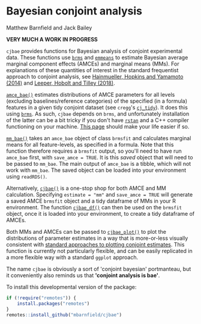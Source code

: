Bayesian conjoint analysis
================
Matthew Barnfield and Jack Bailey

**VERY MUCH A WORK IN PROGRESS**

`cjbae` provides functions for Bayesian analysis of conjoint experimental data. These functions use [`brms`](https://github.com/paul-buerkner/brms) and [`emmeans`](https://github.com/rvlenth/emmeans) to estimate Bayesian average marginal component effects (AMCEs) and marginal means (MMs). For explanations of these quantities of interest in the standard frequentist approach to conjoint analysis, see [Hainmueller, Hopkins and Yamamoto (2014)](https://www.cambridge.org/core/journals/political-analysis/article/causal-inference-in-conjoint-analysis-understanding-multidimensional-choices-via-stated-preference-experiments/414DA03BAA2ACE060FFE005F53EFF8C8) and [Leeper, Hobolt and Tilley (2018)](https://s3.us-east-2.amazonaws.com/tjl-sharing/assets/MeasuringSubgroupPreferences.pdf).

[`amce_bae()`](https://github.com/mbarnfield/cjbae/blob/master/R/amce_bae.R) estimates distributions of AMCE parameters for all levels (excluding baselines/reference categories) of the specified (in a formula) features in a given tidy conjoint dataset (see `cregg`'s [`cj_tidy`](https://github.com/leeper/cregg/blob/master/R/cj_tidy.R)). It does this using [`brms`](https://github.com/paul-buerkner/brms). As such, `cjbae` depends on `brms`, and unfortunately installation of the latter can be a bit tricky if you don't have [`rstan`](https://mc-stan.org/users/interfaces/rstan) and a C++ compiler functioning on your machine. [This page](https://github.com/stan-dev/rstan/wiki/RStan-Getting-Started) should make your life easier if so.

[`mm_bae()`](https://github.com/mbarnfield/cjbae/blob/master/R/mm_bae.R) takes an `amce_bae` object of class `brmsfit` and calculates marginal means for all feature-levels, as specified in a formula. Note that this function therefore requires a `brmsfit` output, so you'll need to have run `amce_bae` first, with `save_amce = TRUE`. It is this *saved* object that will need to be passed to `mm_bae`. The main output of `amce_bae` is a tibble, which will not work with `mm_bae`. The saved object can be loaded into your environment using `readRDS()`.

Alternatively, [`cjbae()`](https://github.com/mbarnfield/cjbae/blob/master/R/cjbae.R) is a one-stop shop for both AMCE and MM calculation. Specifying `estimate = "mm"` and `save_amce = TRUE` will generate a saved AMCE `brmsfit` object and a tidy dataframe of MMs in your R environment. The function [`cjbae_df()`](https://github.com/mbarnfield/cjbae/blob/master/R/cjbae_df.R) can then be used on the `brmsfit` object, once it is loaded into your environment, to create a tidy dataframe of AMCEs.

Both MMs and AMCEs can be passed to [`cjbae_plot()`](https://github.com/mbarnfield/cjbae/blob/master/R/cjbae_plot.R) to plot the distributions of parameter estimates in a way that is more-or-less visually consistent with [standard approaches to plotting conjoint estimates](https://github.com/leeper/cregg/blob/master/R/plot_cj_amce.R). This function is currently not particularly flexible, and can be easily replicated in a more flexible way with a standard `ggplot` approach.

The name `cjbae` is obviously a sort of 'conjoint bayesian' portmanteau, but it conveniently also reminds us that **'conjoint analysis is bae'**.

To install this developmental version of the package:

``` r
if (!require("remotes")) {
    install.packages("remotes")
}
remotes::install_github("mbarnfield/cjbae")
```

